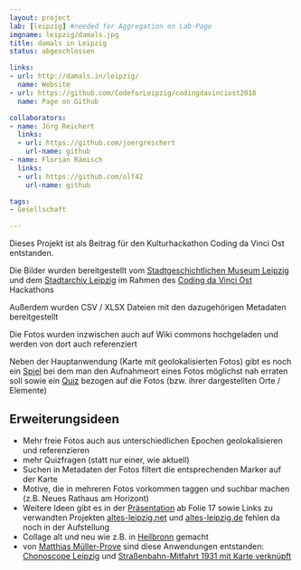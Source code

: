 ```yaml
---
layout: project
lab: [leipzig] #needed for Aggregation on Lab-Page
imgname: leipzig/damals.jpg
title: damals in Leipzig
status: abgeschlossen

links:
- url: http://damals.in/leipzig/
  name: Website
- url: https://github.com/CodeforLeipzig/codingdavinciost2018
  name: Page on Github

collaborators:
- name: Jörg Reichert
  links:
  - url: https://github.com/joergreichert
    url-name: github
- name: Florian Rämisch
  links:
  - url: https://github.com/olf42
    url-name: github

tags:
- Gesellschaft

---
```


Dieses Projekt ist als Beitrag für den Kulturhackathon Coding da Vinci Ost entstanden.

Die Bilder wurden bereitgestellt vom [Stadtgeschichtlichen Museum Leipzig](https://codingdavinci.de/daten/#stadtgeschichtliches_leipzig) und dem [Stadtarchiv Leipzig](https://codingdavinci.de/daten/#stadtarchiv_leipzig) im Rahmen des [Coding da Vinci Ost](https://codingdavinci.de/events/ost/) Hackathons

Außerdem wurden CSV / XLSX Dateien mit den dazugehörigen Metadaten bereitgestellt

Die Fotos wurden inzwischen auch auf Wiki commons hochgeladen und werden von dort auch referenziert

Neben der Hauptanwendung (Karte mit geolokalisierten Fotos) gibt es noch ein [Spiel](http://damals.in/leipzig/spiel/) bei dem man den Aufnahmeort eines Fotos möglichst nah erraten soll sowie ein [Quiz](http://damals.in/leipzig/quiz/) bezogen auf die Fotos (bzw. ihrer dargestellten Orte / Elemente)

## Erweiterungsideen
 * Mehr freie Fotos auch aus unterschiedlichen Epochen geolokalisieren und referenzieren
 * mehr Quizfragen (statt nur einer, wie aktuell)
 * Suchen in Metadaten der Fotos filtert die entsprechenden Marker auf der Karte
 * Motive, die in mehreren Fotos vorkommen taggen und suchbar machen (z.B. Neues Rathaus am Horizont)
 * Weitere Ideen gibt es in der [Präsentation](https://github.com/CodeforLeipzig/codingdavinciost2018/blob/master/docs/presentation/damals.pdf) ab Folie 17 sowie Links zu verwandten Projekten [altes-leipzig.net](https://altes-leipzig.net) und [altes-leipzig.de](http://altes-leipzig.de) fehlen da noch in der Aufstellung
 * Collage alt und neu wie z.B. in [Heilbronn](http://heilbronn.apps-1and1.net/marktplatz) gemacht
 * von [Matthias Müller-Prove](https://mprove.de) sind diese Anwendungen entstanden: [Chonoscope Leipzig](https://mprove.de/chronolab/world/leipzig/index.html) und [Straßenbahn-Mitfahrt 1931 mit Karte verknüpft](https://mprove.de/chronolab/world/leipzig/31.html)